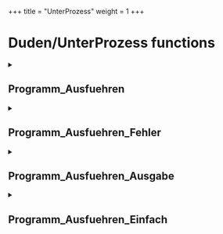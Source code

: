 +++
title = "UnterProzess"
weight = 1
+++
# Duden/UnterProzess functions
<details>
<summary><h2>Programm_Ausfuehren</h2></summary>
<ul>
<pre>
Grundlegende Funktion um Programme auszuführen.

Parameter:
<ProgrammName>: Ein Pfad zu einer Ausführbaren Datei oder ein Befehl, der sich im PATH befindet
<Argumente>: Die Kommandozeilen Argumente für das Auszuführende Programm (ohne den Programm Namen!)
<StandardEingabe>: Die Eingabe für das Programm. Wird in sein Stdin geschrieben.

Rückgabe:
- Der Exit Code des Programms, oder -1 im Falle eines Fehlers
- Fehler werden in <Fehler> gespeichert
- Stdout wird in <StandardAusgabe> gespeichert
- Stderr wird in <StandardFehlerAusgabe> gespeichert

<StandardAusgabe> und <StandardFehlerAusgabe> dürfen dieselbe
Text Referenz sein. Sollte dies der Fall sein enthalten sie
die Kombinierte Ausgabe von Stdout und Stderr.

Achtung!!! Durch Buffering des Programms sind stdout und stderr
vielleicht nicht in der reihenfolge in der sie ausgegeben wurden.

Sollten <StandardAusgabe>, <StandardFehlerAusgabe> oder <Fehler>
nicht gebraucht werden bleiben sie unverändert.
</pre>
	<li>Parameters: <code>ProgrammName</code>, <code>Argumente</code>, <code>Fehler</code>, <code>StandardEingabe</code>, <code>StandardAusgabe</code>, <code>StandardFehlerAusgabe</code></li>
	<li>Parameter types: <code>Text</code>, <code>Text Liste</code>, <code>Text Referenz</code>, <code>Text</code>, <code>Text Referenz</code>, <code>Text Referenz</code></li>
	<li>Return type: <code>Zahl</code></li>
</ul>

<h3>Aliases</h3>
<ol>
	<li><code>&#34;Führe das Programm &lt;ProgrammName&gt; mit den Argumenten &lt;Argumente&gt; und der Eingabe &lt;StandardEingabe&gt; aus, und speichere das Ergebniss in &lt;StandardAusgabe&gt; und &lt;StandardFehlerAusgabe&gt; und mögliche Fehler in &lt;Fehler&gt;&#34;</code></li>
	<li><code>&#34;der Rückgabe Wert vom &lt;ProgrammName&gt; mit den Argumenten &lt;Argumente&gt;, der Eingabe &lt;StandardEingabe&gt;, der Ausgabe &lt;StandardAusgabe&gt; und &lt;StandardFehlerAusgabe&gt; und dem Fehler &lt;Fehler&gt;&#34;</code></li>
	<li><code>&#34;dem Rückgabe Wert vom &lt;ProgrammName&gt; mit den Argumenten &lt;Argumente&gt;, der Eingabe &lt;StandardEingabe&gt;, der Ausgabe &lt;StandardAusgabe&gt; und &lt;StandardFehlerAusgabe&gt; und dem Fehler &lt;Fehler&gt;&#34;</code></li>
	<li><code>&#34;den Rückgabe Wert vom &lt;ProgrammName&gt; mit den Argumenten &lt;Argumente&gt;, der Eingabe &lt;StandardEingabe&gt;, der Ausgabe &lt;StandardAusgabe&gt; und &lt;StandardFehlerAusgabe&gt; und dem Fehler &lt;Fehler&gt;&#34;</code></li>
</ol>

<h3>Implementation</h3>
Implemented in <code>"libddpstdlib.a"</code>
</details>

<details>
<summary><h2>Programm_Ausfuehren_Fehler</h2></summary>
<ul>
<pre>
Wrapper für Programm_Ausfuehren ohne Stdin, Stdout und Stderr.
</pre>
	<li>Parameters: <code>ProgrammName</code>, <code>Argumente</code>, <code>Fehler</code></li>
	<li>Parameter types: <code>Text</code>, <code>Text Liste</code>, <code>Text Referenz</code></li>
	<li>Return type: <code>Zahl</code></li>
</ul>

<h3>Aliases</h3>
<ol>
	<li><code>&#34;Führe das Programm &lt;ProgrammName&gt; mit den Argumenten &lt;Argumente&gt; und einem möglichen Fehler &lt;Fehler&gt; aus&#34;</code></li>
	<li><code>&#34;der Rückgabe Wert von &lt;ProgrammName&gt; mit den Argumenten &lt;Argumente&gt; und einem möglichen Fehler &lt;Fehler&gt;&#34;</code></li>
	<li><code>&#34;dem Rückgabe Wert von &lt;ProgrammName&gt; mit den Argumenten &lt;Argumente&gt; und einem möglichen Fehler &lt;Fehler&gt;&#34;</code></li>
	<li><code>&#34;den Rückgabe Wert von &lt;ProgrammName&gt; mit den Argumenten &lt;Argumente&gt; und einem möglichen Fehler &lt;Fehler&gt;&#34;</code></li>
</ol>

<h3>Implementation</h3>
<pre class="language-ddp" tabindex="0">
<code class="language-ddp">
Der Text out ist "".
Gib
Führe das Programm ProgrammName mit den Argumenten Argumente
und der Eingabe "" aus, und speichere das Ergebniss in
out und out und mögliche Fehler in Fehler
zurück.

</code>
</pre>
</details>

<details>
<summary><h2>Programm_Ausfuehren_Ausgabe</h2></summary>
<ul>
<pre>
Wrapper für Programm_Ausfuehren, der die Kombinierte Ausgabe (Stdout + Stderr) zurückgibt.
</pre>
	<li>Parameters: <code>ProgrammName</code>, <code>Argumente</code>, <code>Eingabe</code>, <code>Fehler</code></li>
	<li>Parameter types: <code>Text</code>, <code>Text Liste</code>, <code>Text</code>, <code>Text Referenz</code></li>
	<li>Return type: <code>Text</code></li>
</ul>

<h3>Aliases</h3>
<ol>
	<li><code>&#34;die Ausgabe von &lt;ProgrammName&gt; mit den Argumenten &lt;Argumente&gt;, der Eingabe &lt;Eingabe&gt; und dem möglichen Fehler &lt;Fehler&gt;&#34;</code></li>
	<li><code>&#34;der Ausgabe von &lt;ProgrammName&gt; mit den Argumenten &lt;Argumente&gt;, der Eingabe &lt;Eingabe&gt; und dem möglichen Fehler &lt;Fehler&gt;&#34;</code></li>
</ol>

<h3>Implementation</h3>
<pre class="language-ddp" tabindex="0">
<code class="language-ddp">
Der Text out ist "".
Führe das Programm ProgrammName mit den Argumenten Argumente
und der Eingabe Eingabe aus, und speichere das Ergebniss in
out und out und mögliche Fehler in Fehler.
Gib out zurück.

</code>
</pre>
</details>

<details>
<summary><h2>Programm_Ausfuehren_Einfach</h2></summary>
<ul>
	<li>Parameters: <code>ProgrammName</code>, <code>Argumente</code></li>
	<li>Parameter types: <code>Text</code>, <code>Text Liste</code></li>
	<li>Return type: <code>Zahl</code></li>
</ul>

<h3>Aliases</h3>
<ol>
	<li><code>&#34;Führe das Programm &lt;ProgrammName&gt; mit den Argumenten &lt;Argumente&gt; aus&#34;</code></li>
	<li><code>&#34;der Rückgabe Wert von &lt;ProgrammName&gt; mit den Argumenten &lt;Argumente&gt;&#34;</code></li>
	<li><code>&#34;den Rückgabe Wert von &lt;ProgrammName&gt; mit den Argumenten &lt;Argumente&gt;&#34;</code></li>
	<li><code>&#34;dem Rückgabe Wert von &lt;ProgrammName&gt; mit den Argumenten &lt;Argumente&gt;&#34;</code></li>
</ol>

<h3>Implementation</h3>
<pre class="language-ddp" tabindex="0">
<code class="language-ddp">
Der Text out ist "".
Der Text fehler ist "".
Gib den Rückgabe Wert vom 
ProgrammName mit den Argumenten Argumente,
der Eingabe "", 
der Ausgabe out und out 
und dem Fehler fehler zurück.

</code>
</pre>
</details>


